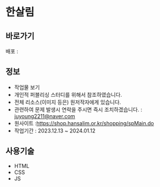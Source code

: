 # 한살림

## 바로가기

배포 :

## 정보

- 작업물 보기
- 개인적 퍼블리싱 스터디를 위해서 참조하였습니다.
- 전체 리소스(이미지 등은) 원저작자에게 있습니다.
- 관련하여 문제 발생시 연락을 주시면 즉시 조치하겠습니다.
  : juyoung2211@naver.com
- 원사이트 :https://shop.hansalim.or.kr/shopping/spMain.do
- 작업기간 : 2023.12.13 ~ 2024.01.12

## 사용기술

- HTML
- CSS
- JS
